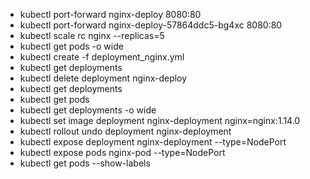 - kubectl port-forward nginx-deploy 8080:80
- kubectl port-forward nginx-deploy-57864ddc5-bg4xc 8080:80
- kubectl scale rc nginx --replicas=5
- kubectl get pods -o wide
- kubectl create -f deployment_nginx.yml 
- kubectl get deployments
- kubectl delete deployment nginx-deploy
- kubectl get deployments
- kubectl get pods
- kubectl get deployments -o wide
- kubectl set image deployment nginx-deployment nginx=nginx:1.14.0
- kubectl rollout undo deployment nginx-deployment
- kubectl expose deployment nginx-deployment --type=NodePort
- kubectl expose pods nginx-pod --type=NodePort
- kubectl get pods --show-labels